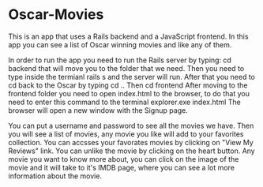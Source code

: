 # Oscar-Movies
This is an app that uses a Rails backend and a JavaScript frontend. In this app you can see a list of Oscar winning movies and like any of them.

In order to run the app you need to run the Rails server by typing: cd backend that will move you to the folder that we need. Then you need to type inside the termianl rails s and the server will run. After that you need to cd back to the Oscar by typing cd .. Then cd frontend After moving to the frontend folder you need to open index.html to the browser, to do that you need to enter this command to the terminal explorer.exe index.html The browser will open a new window with the Signup page.

You can put a username and password to see all the movies we have. Then you will see a list of movies, any movie you like will add to your favorites collection. You can accsses your favorates movies by clicking on "View My Reviews" link. You can unlike the movie by clicking on the heart button. Any movie you want to know more about, you can click on the image of the movie and it will take to it's IMDB page, where you can see a lot more information about the movie.